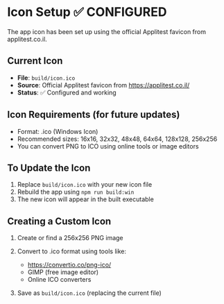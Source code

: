 # Icon Setup ✅ CONFIGURED

The app icon has been set up using the official Applitest favicon from applitest.co.il.

## Current Icon

- **File**: `build/icon.ico`
- **Source**: Official Applitest favicon from https://applitest.co.il/
- **Status**: ✅ Configured and working

## Icon Requirements (for future updates)

- Format: .ico (Windows Icon)
- Recommended sizes: 16x16, 32x32, 48x48, 64x64, 128x128, 256x256
- You can convert PNG to ICO using online tools or image editors

## To Update the Icon

1. Replace `build/icon.ico` with your new icon file
2. Rebuild the app using `npm run build:win`
3. The new icon will appear in the built executable

## Creating a Custom Icon

1. Create or find a 256x256 PNG image
2. Convert to .ico format using tools like:

   - <https://convertio.co/png-ico/>
   - GIMP (free image editor)
   - Online ICO converters

3. Save as `build/icon.ico` (replacing the current file)
